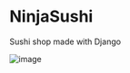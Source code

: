 # NinjaSushi
Sushi shop made with Django

![image](https://github.com/Wesson1337/NinjaSushi/assets/106491704/fcdbacdc-d612-4b46-98d1-bac41569d589)
